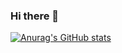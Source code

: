 ### Hi there 👋

[![Anurag's GitHub stats](https://github-readme-stats.vercel.app/api?username=Xeloboyo)](https://github.com/anuraghazra/github-readme-stats)
